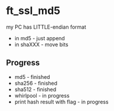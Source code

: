 # ft_ssl_md5

my PC has LITTLE-endian format

- in md5 - just append
- in shaXXX - move bits

## Progress
- md5 - finished
- sha256 - finished
- sha512 - finished
- whirlpool - in progress
- print hash result with flag - in progress
